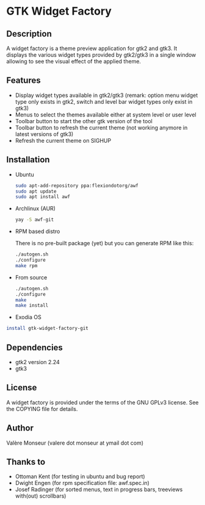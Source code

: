 GTK Widget Factory
======================

Description
-----------

A widget factory is a theme preview application for gtk2 and gtk3.
It displays the various widget types provided by gtk2/gtk3 in a single window allowing to see the visual effect of the applied theme.

Features
--------

  * Display widget types available in gtk2/gtk3 (remark: option menu widget type only exists in gtk2, switch and level bar widget types only exist in gtk3)
  * Menus to select the themes available either at system level or user level
  * Toolbar button to start the other gtk version of the tool
  * Toolbar button to refresh the current theme (not working anymore in latest versions of gtk3)
  * Refresh the current theme on SIGHUP

Installation
------------

  * Ubuntu

    ```bash
    sudo apt-add-repository ppa:flexiondotorg/awf  
    sudo apt update  
    sudo apt install awf
    ```

  * Archlinux (AUR)

    ```bash
    yay -S awf-git
    ```

  * RPM based distro

    There is no pre-built package (yet) but you can generate RPM like this:
    
    ```bash
    ./autogen.sh  
    ./configure  
    make rpm
    ```

  * From source

    ```bash
    ./autogen.sh  
    ./configure  
    make  
    make install
    ```
  
  * Exodia OS

  ```bash
  install gtk-widget-factory-git
  ```

Dependencies
------------

  * gtk2 version 2.24
  * gtk3

<!-- Screenshots
-----------

![A widget factory](https://github.com/valr/awf/raw/gh-pages/awf-gtk2.jpg)

![A widget factory](https://github.com/valr/awf/raw/gh-pages/awf-gtk3.jpg) -->

License
-------

  A widget factory is provided under the terms of the GNU GPLv3 license.
  See the COPYING file for details.

Author
------

  Valère Monseur (valere dot monseur at ymail dot com)

Thanks to
---------

  * Ottoman Kent (for testing in ubuntu and bug report)
  * Dwight Engen (for rpm specification file: awf.spec.in)
  * Josef Radinger (for sorted menus, text in progress bars, treeviews with(out) scrollbars)
